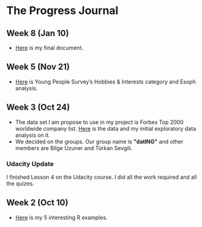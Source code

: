 # The Progress Journal

## Week 8 (Jan 10)
+ [Here](files/Sefa_erbas_final.pdf) is my final document. 

## Week 5 (Nov 21)

+ [Here](files/Sefa_erbas_hw4_v2.html) is Young People Survey’s Hobbies & Interests category and Esoph analysis.

## Week 3 (Oct 24)

+ The data set I am propose to use in my project is Forbes Top 2000 worldwide company list. [Here](files/R_week2.html) is the data and my initial exploratory data analysis on it.
+ We decided on the groups. Our group name is **"datING"** and other members are Bilge Uzuner and Türkan Sevgili.

### Udacity Update 
I finished Lesson 4 on the Udacity course. I did all the work required and all the quizes. 

## Week 2 (Oct 10)

+ [Here](files/sefaErbas_hw1.html) is my 5 interesting R examples. 

